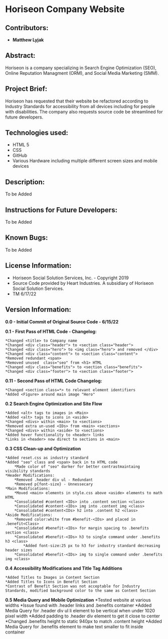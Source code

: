 # Horiseon Company Website

## Contributors:

* **Matthew Lyjak**

## Abstract:

Horiseon is a company specializing in Search Engine Optimization (SEO), Online Reputation Managment (ORM), and Social Media Marketing (SMM).

## Project Brief:

Horiseon has requested that their website be refactored according to Industry Standards for accessibility from all devices including for people with disabilities.  The company also requests source code be streamlined for future developers.

## Technologies used:

* HTML 5
* CSS
* GitHub
* Various Hardware including multiple different screen sizes and mobile devices

## Description:

To be Added

## Instructions for Future Developers:

To be Added

## Known Bugs:

To be Added

## License Information:

* Horiseon Social Solution Services, Inc. - Copyright 2019
* Source Code provided by Heart Industries. A subsidiary of Horiseon Social Solution Services.
* TM 6/17/22

## Version Information:

**0.0 - Initial Commit of Original Source Code - 6/15/22**

**0.1 - First Pass of HTML Code - Changelog:**
    
    *Changed <title> to Company name
    *Changed <div class="header"> to <section class="header">
    *Changed <div class="hero"> to <img class="hero"> and removed </div>
    *Changed <div class="content"> to <section class="content">
    *Removed redundant <span>
    *Removed unused  class="seo" from <h1> HTML
    *Changed <div class="benefits"> to <section class="benefits">
    *Changed <div class="footer"> to <section class="footer">
    
**0.11 - Second Pass of HTML Code Changelog:**

    *Changed <section class=*> to relevant element identifiers
    *Added <Figure> around main image "Hero"

**0.2 Search Engine Optimization and Site Flow**
    
    *Added <alt> tags to images in <Main>
    *Added <alt> tags to icons in <aside>
    *Changed <divs> within <main> to <sections>
    *Removed extra un-used <IDs> from <main> <sections>
    *Changed <divs> within <aside> to <sections>
    *Added hover functionality to <header> links
    *Links in <header> now direct to sections in <main>

**0.3 CSS Clean-up and Optimization**

    *Added reset.css as industry standard
    *Added "seo" class and <span> back in to HTML code
        *Made color of "seo" darker for better contrastmaintaing visibility standards
    *Header Modifications:
        *Removed .header div ul - Redundant
        *Removed p{font-size} - Unnessecary
    *Main Modifications:
        *Moved <main> elements in style.css above <aside> elements to math HTML
        *Consolidated #content <IDs> into .content section <class>
        *Consolidated #content-<IDs> img into .content img <class>
        *Consolidated #content<IDs> h2 into .content h2 <class>
    *Aside Modifications:
        *Removed color:white from #benefit-<IDs> and placed in .benefit<Class>
        *Consolidated #benefit-<IDs> for margin spacing to .benefits section <class>
        *Consolidated #benefit-<IDs> h3 to single command under .benefits h3 <class>
            *Added font-size:25 px to h3 for industry standard decreasing header sizes
        *Consolidated #benefit-<IDs> img to single command under .benefits img <class>

**0.4 Accessibility Modifications and Title Tag Additions**

    *Added Titles to Images in Content Section
    *Added Titles to Icons in Benefit Section
    *Contrast of Benefit Section was not acceptable for Industry Standards, modified background color to the same as Content Section

**0.5 Media Query and Mobile Optimization**
    *Tested website at various widths
        *Issue found with .header links and .benefits container
    *Added Media Query for .header div ul li element to be vertical when under 1020 pixel width
        *Added padding to .header div element to get it close to center
    *Changed .benefits height to static 940px to match .content height
    *Added Media Query for .benefits element to make text smaller to fit inside container